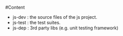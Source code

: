 #Content

* js-dev  : the source files of the js project.
* js-test : the test suites.
* js-dep  : 3rd party libs (e.g. unit testing framework)
